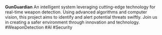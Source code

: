 **GunGuardian**
 An intelligent system leveraging cutting-edge technology for real-time weapon detection. Using advanced algorithms and computer vision, this project aims to identify and alert potential threats swiftly. Join us in creating a safer environment through innovation and technology. #WeaponDetection #AI #Security
